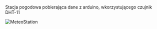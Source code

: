 Stacja pogodowa pobierająca dane z arduino, wkorzystującego czujnik DHT-11


![MeteoStation](https://user-images.githubusercontent.com/58740785/165076228-155f68a0-0e43-4273-9f73-908ff1c1a28b.png)

